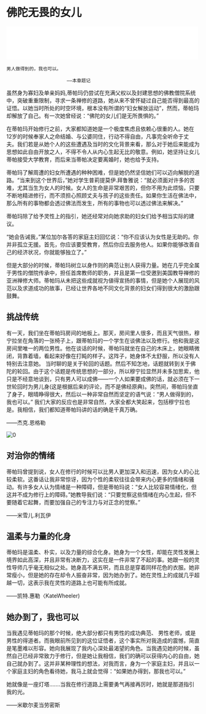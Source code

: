 # 佛陀无畏的女儿

<iframe frameborder="0" marginwidth="0" marginheight="0" width=500 height=86 src="./mp3/12.mp3"></iframe>

```
男人做得到的，我也可以。

                      ——本章题记
```

虽然身为寡妇及单亲妈妈,蒂帕玛仍尝试在充满父权以及封建思想的佛教僧院系统中，突破重重限制，寻求一条禅修的道路，她从来不曾怀疑过自己能否得到最高的证悟。以她当时所处的时空环境，根本没有所谓的“妇女解放运动”，然而，蒂帕玛却解放了自己。有一次她曾经说：“佛陀的女儿们是无所畏惧的。”

在蒂帕玛开始修行之前，大家都知道她是一个极度焦虑且依赖心很重的人。她在12岁的时候奉家人之命结婚、与公婆同住，行动不得自由，凡事完全听命于丈夫。我们若是从她个人的这些遭遇及当时的文化背景来看，那么对于她后来能成为思想如此自由开放之人，不得不令人从内心生起无比的敬意。例如，她坚持让女儿蒂帕接受大学教育，而后来当蒂帕决定要离婚时，她也给予支持。

蒂帕玛了解周遭的妇女所遭遇的种种困难，但是她仍然坚信她们可以迈向解脱的道路。“当来到这个世界后，”她对学生普莉提莫伊.拜鲁雅说：“就必须面对许多的苦难，尤其当生为女人的时候。女人的生命是非常艰苦的，但你不用为此烦恼，只要不断地精进修行，而不须担心照顾丈夫与孩子的这些责任。如果你生活在佛法中，那么所有的事物都会透过佛法而发生，所有的事物也可以透过佛法来解决。”

蒂帕玛除了给予灵性上的指引，她还经常对向她求助的妇女们给予相当实际的建议。

“她会告诫我，”某位加尔各答的家庭主妇回忆说：“你不应该认为女性是无助的。你并非孤立无援。首先，你应该要受教育，然后你应去服务他人。如果你能够改善自己的经济状况，你就能够独立了。”

但是大部分的时候，蒂帕玛树立以身作则的典范让别人获得力量。她在几乎完全属于男性的僧院传承中，担任首席教师的职务，并且是第一位受邀到美国教导禅修的亚洲禅修大师。蒂帕玛从未把这些成就视为値得宣扬的事情，但是她个人展现的风范以及求道成功的故事，已经让世界各地不同文化背景的妇女们得到很大的激励跟鼓舞。

## 挑战传统

有一天，我们坐在蒂帕玛房间的地板上。那天，房间里人很多，而且天气很热，穆宁拉坐在角落的一张椅子上，跟蒂帕玛的一个学生在谈佛法以及修行。他和我是这房间里唯一的两位男性。他在谈话的时候，蒂帕玛就坐在自己的木床上，她眼睛微闭，背靠着墙，看起来好像在打盹的样子。这阵子，她身体不太舒服，所以没有人特别去注意她。
当时聊的是关于轮回的话题。然后不知怎地，话题就转到关于佛陀的轮回。由于这个话题是传统思想的一部分，所以穆宁拉显然并未多加思索，他只是不经意地谈到，只有男人可以成佛——一个人如果要成佛的话，就必须在下一世轮回时为男儿身(这是根据后来的评论，而不是佛经原典)。突然间，蒂帕玛坐直了身子，眼晴睁得很大，然后以一种非常自然而坚定的语气说：“男人做得到的，我也可以。”
我们大家的反应也是非常自然，大家全都大笑起来，包括穆宁拉也是。我相信，我们都知道蒂帕玛讲的话的确是千真万确。

——杰克.恩格勒

![0](./img/12-1.webp)

##  对治你的情绪

蒂帕玛曾提到说，女人在修行的时候可以比男人更加深入和迅速，因为女人的心比较柔软。这番话让我非常惊讶，因为个性的柔软往往会带来内心更多的情绪和骚动。有许多女人认为情绪是一种障碍，但是蒂帕玛说：“女人比较容易情绪化，但这并不成为修行上的障碍。”她教导我们说：“只要觉察这些情绪在内心生起，但不要随着它起舞，而要加强自己的专注力与对正念的觉察。”

——米雪儿.利瓦伊

##  温柔与力量的化身

蒂帕玛是温柔、朴实，以及力量的综合化身。她身为一个女性，却能在灵性发展上境界如此高深，并且非常有决断力，这实在是一件非常了不起的事。她跟一般的灵性导师几乎毫无相似之处。她身高不满五呎，而且总是穿着同样花色的衣服。她非常瘦小，但是她的存在却令人振奋非常，因为她办到了。她在灵性上的成就几乎超越一切，这表示我在灵性的道路上也可能有所成就。

——凯特.惠勒〈KateWheeler)

##  她办到了，我也可以

当我遇见蒂帕玛的那个时候，绝大部分都只有男性的成功典范、 男性老师，或是男性的得道者。而我眼前所见到的这位证悟者，这个事实所对我造成的震憾，简直是笔墨难以形容。她向我展现了我内心深处最渴望的角色。当我遇见她的时候，虽然自己已经非常致力于修行，但是她让我相信，我们的确可以获得内心的自由，她自己就办到了。这并非某种理性的想法，对我而言，身为一个家庭主妇，并且以一个家庭主妇的角色看待她，我马上就会觉得：“如果她办得到，那我也可以。”

她就像是一座灯塔.......当我在修行道路上需要勇气再接再厉时，她就是那道指引我的光。

——米歇尔麦当劳密斯
